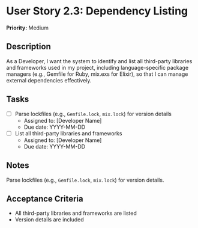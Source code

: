 # User Story 2.3: Dependency Listing

**Priority:** Medium

## Description
As a Developer, I want the system to identify and list all third-party libraries and frameworks used in my project, including language-specific package managers (e.g., Gemfile for Ruby, mix.exs for Elixir), so that I can manage external dependencies effectively.

## Tasks
- [ ] Parse lockfiles (e.g., `Gemfile.lock`, `mix.lock`) for version details
  - Assigned to: [Developer Name]
  - Due date: YYYY-MM-DD
- [ ] List all third-party libraries and frameworks
  - Assigned to: [Developer Name]
  - Due date: YYYY-MM-DD

## Notes
Parse lockfiles (e.g., `Gemfile.lock`, `mix.lock`) for version details.

## Acceptance Criteria
- All third-party libraries and frameworks are listed
- Version details are included
